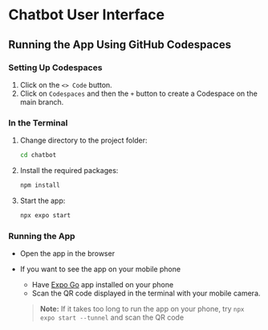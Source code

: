# Chatbot User Interface

## Running the App Using GitHub Codespaces

### Setting Up Codespaces

1. Click on the `<> Code` button.
2. Click on `Codespaces` and then the `+` button to create a Codespace on the main branch.

### In the Terminal

1. Change directory to the project folder:

   ```bash
   cd chatbot
   ```

2. Install the required packages:

   ```bash
   npm install
   ```

3. Start the app:
   ```bash
   npx expo start
   ```

### Running the App

- Open the app in the browser

- If you want to see the app on your mobile phone

  - Have [Expo Go](https://apps.apple.com/us/app/expo-go/id982107779) app installed on your phone
  - Scan the QR code displayed in the terminal with your mobile camera.

  > **Note:** If it takes too long to run the app on your phone, try `npx expo start --tunnel` and scan the QR code
